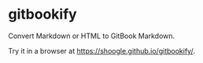 # gitbookify

Convert Markdown or HTML to GitBook Markdown.

Try it in a browser at <https://shoogle.github.io/gitbookify/>.
